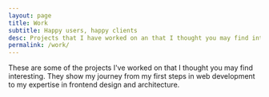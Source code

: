 ```yaml
---
layout: page
title: Work
subtitle: Happy users, happy clients
desc: Projects that I have worked on an that I thought you may find interesting
permalink: /work/
---
```


These are some of the projects I've worked on that I thought you may find interesting. They show my journey from my first steps in web development to my expertise in frontend design and architecture.
